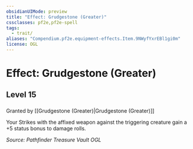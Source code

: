 ```yaml
---
obsidianUIMode: preview
title: "Effect: Grudgestone (Greater)"
cssclasses: pf2e,pf2e-spell
tags:
  - trait/
aliases: "Compendium.pf2e.equipment-effects.Item.9NWyfYxrEBl1gi0m"
license: OGL
---
```

# Effect: Grudgestone (Greater)
## Level 15
### 






Granted by [[Grudgestone (Greater)|Grudgestone (Greater)]]

Your Strikes with the affixed weapon against the triggering creature gain a +5 status bonus to damage rolls.

*Source: Pathfinder Treasure Vault*
*OGL*